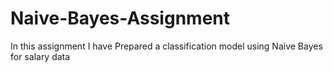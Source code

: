 # Naive-Bayes-Assignment
In this assignment I have Prepared a classification model using Naive Bayes for salary data
